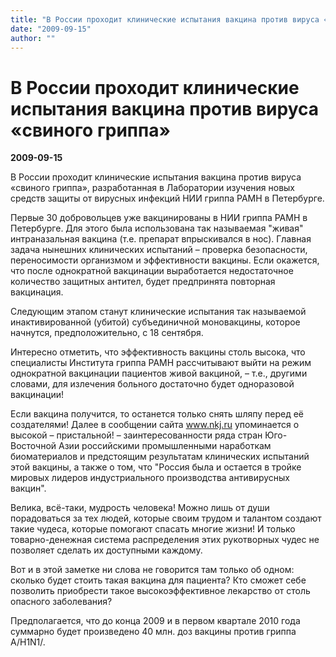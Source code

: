```yaml
---
title: "В России проходит клинические испытания вакцина против вируса «свиного гриппа»"
date: "2009-09-15"
author: ""
---
```


# В России проходит клинические испытания вакцина против вируса «свиного гриппа»

**2009-09-15** 

В России проходит клинические испытания вакцина против вируса «свиного гриппа», разработанная в Лаборатории изучения новых средств защиты от вирусных инфекций НИИ гриппа РАМН в Петербурге.

Первые 30 добровольцев уже вакцинированы в НИИ гриппа РАМН в Петербурге. Для этого была использована так называемая "живая" интраназальная вакцина (т.е. препарат впрыскивался в нос). Главная задача нынешних клинических испытаний – проверка безопасности, переносимости организмом и эффективности вакцины. Если окажется, что после однократной вакцинации выработается недостаточное количество защитных антител, будет предпринята повторная вакцинация.

Следующим этапом станут клинические испытания так называемой инактивированной (убитой) субъединичной моновакцины, которое начнутся, предположительно, с 18 сентября.

Интересно отметить, что эффективность вакцины столь высока, что специалисты Института гриппа РАМН рассчитывают выйти на режим однократной вакцинации пациентов живой вакциной, – т.е., другими словами, для излечения больного достаточно будет одноразовой вакцинации!

Если вакцина получится, то останется только снять шляпу перед её создателями! Далее в сообщении сайта www.nkj.ru упоминается о высокой – пристальной! – заинтересованности ряда стран Юго-Восточной Азии российскими промышленными наработкам биоматериалов и предстоящим результатам клинических испытаний этой вакцины, а также о том, что "Россия была и остается в тройке мировых лидеров индустриального производства антивирусных вакцин".

Велика, всё-таки, мудрость человека! Можно лишь от души порадоваться за тех людей, которые своим трудом и талантом создают такие чудеса, которые помогают спасать многие жизни! И только товарно-денежная система распределения этих рукотворных чудес не позволяет сделать их доступными каждому.

Вот и в этой заметке ни слова не говорится там только об одном: сколько будет стоить такая вакцина для пациента? Кто сможет себе позволить приобрести такое высокоэффективное лекарство от столь опасного заболевания?

Предполагается, что до конца 2009 и в первом квартале 2010 года суммарно будет произведено 40 млн. доз вакцины против гриппа A/H1N1/.
